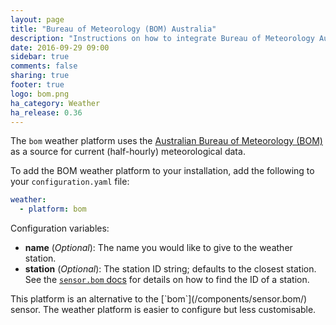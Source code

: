 ```yaml
---
layout: page
title: "Bureau of Meteorology (BOM) Australia"
description: "Instructions on how to integrate Bureau of Meteorology Australia weather conditions into Home Assistant."
date: 2016-09-29 09:00
sidebar: true
comments: false
sharing: true
footer: true
logo: bom.png
ha_category: Weather
ha_release: 0.36
---
```


The `bom` weather platform uses the [Australian Bureau of Meteorology (BOM)](http://www.bom.gov.au) as a source for current (half-hourly) meteorological data.

To add the BOM weather platform to your installation, add the following to your `configuration.yaml` file:

```yaml
weather:
  - platform: bom
```

Configuration variables:

- **name** (*Optional*): The name you would like to give to the weather station.
- **station** (*Optional*): The station ID string; defaults to the closest station.  See the [`sensor.bom` docs](/components/sensor.bom/) for details on how to find the ID of a station.

<p class='note'>
This platform is an alternative to the [`bom`](/components/sensor.bom/) sensor.
The weather platform is easier to configure but less customisable.
</p>
